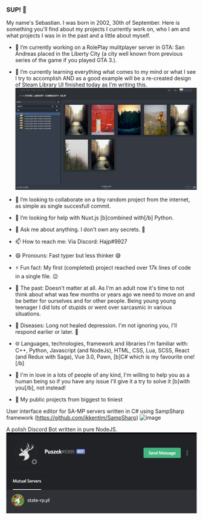 ### SUP! 👋

My name's Sebastian. I was born in 2002, 30th of September.
Here is something you'll find about my projects I currently work on, who I am and what projects I was in in the past and a little about myself.

- 🔭 I’m currently working on a RolePlay mulitplayer server in GTA: San Andreas placed in the Liberty City (a city well known from previous series of the game if you played GTA 3.).
- 🌱 I’m currently learning everything what comes to my mind or what I see I try to accomplish AND as a good example will be a re-created design of Steam Library UI finished today as I'm writing this.
![image](https://github.com/Hy4e/Hy4e/blob/main/2020.12.29-16.04.png)
- 👯 I’m looking to collaborate on a tiny random project from the internet, as simple as single succesfull commit.
- 🤔 I’m looking for help with Nuxt.js [b]combined with[/b] Python.
- 💬 Ask me about anything. I don't own any secrets. 👀
- 📫 How to reach me: Via Discord: Hajp#9927
- 😄 Pronouns: Fast typer but less thinker 😅
- ⚡ Fun fact: My first (completed) project reached over 17k lines of code in a single file. 😉
- 🌟 The past: Doesn't matter at all. As I'm an adult now it's time to not think about what was few months or years ago we need to move on and be better for ourselves and for other people. Being young young teenager I did lots of stupids or went over sarcasmic in various situations.
- 🤒 Diseases: Long not healed depression. I'm not ignoring you, I'll respond earlier or later. 🤙 
- 🌐 Languages, technologies, framework and libraries I'm familiar with: C++, Python, Javascript (and NodeJs), HTML, CSS, Lua, SCSS, React (and Redux with Saga), Vue 3.0, Pawn, [b]C# which is my favourite one![/b]
- 💖 I'm in love in a lots of people of any kind, I'm willing to help you as a human being so if you have any issue I'll give it a try to solve it [b]with you[/b], not instead!

- 📓 My public projects from biggest to tiniest
 
 User interface editor for SA-MP servers written in C# using SampSharp framework (https://github.com/ikkentim/SampSharp)
![image](https://camo.githubusercontent.com/d371165eda4e342ea67672201eabe28ab1a7fe804cd83d24ef95099bd26cdad5/68747470733a2f2f696d6775722e636f6d2f74484c427169472e706e67.png)
 
A polish Discord Bot written in pure NodeJS.
![image](https://github.com/Hy4e/Hy4e/blob/main/Zrzut%20ekranu%20(583).png)




